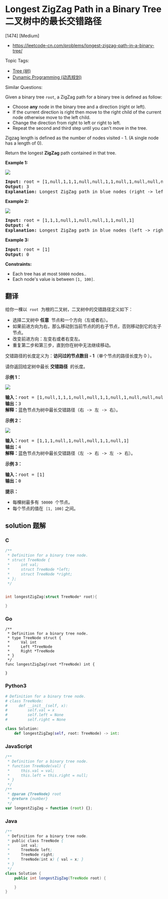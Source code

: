 # Longest ZigZag Path in a Binary Tree 二叉树中的最长交错路径

[1474] [Medium]

- https://leetcode-cn.com/problems/longest-zigzag-path-in-a-binary-tree/

Topic Tags:

- [Tree (树)](https://leetcode-cn.com/tag/tree/)
- [Dynamic Programming (动态规划)](https://leetcode-cn.com/tag/dynamic-programming/)

Similar Questions:

Given a binary tree `root`, a ZigZag path for a binary tree is defined as follow:

- Choose **any** node in the binary tree and a direction (right or left).
- If the current direction is right then move to the right child of the current node otherwise move to the left child.
- Change the direction from right to left or right to left.
- Repeat the second and third step until you can't move in the tree.

Zigzag length is defined as the number of nodes visited - 1. (A single node has a length of 0).

Return the longest **ZigZag** path contained in that tree.

**Example 1:**

**![](https://assets.leetcode.com/uploads/2020/01/22/sample_1_1702.png)**

<pre><strong>Input:</strong> root = [1,null,1,1,1,null,null,1,1,null,1,null,null,null,1,null,1]
<strong>Output:</strong> 3
<strong>Explanation:</strong> Longest ZigZag path in blue nodes (right -&gt; left -&gt; right).
</pre>

**Example 2:**

**![](https://assets.leetcode.com/uploads/2020/01/22/sample_2_1702.png)**

<pre><strong>Input:</strong> root = [1,1,1,null,1,null,null,1,1,null,1]
<strong>Output:</strong> 4
<strong>Explanation:</strong> Longest ZigZag path in blue nodes (left -&gt; right -&gt; left -&gt; right).
</pre>

**Example 3:**

<pre><strong>Input:</strong> root = [1]
<strong>Output:</strong> 0
</pre>

**Constraints:**

- Each tree has at most `50000` nodes..
- Each node's value is between `[1, 100]`.

## 翻译

给你一棵以  `root`  为根的二叉树，二叉树中的交错路径定义如下：

- 选择二叉树中 **任意**  节点和一个方向（左或者右）。
- 如果前进方向为右，那么移动到当前节点的的右子节点，否则移动到它的左子节点。
- 改变前进方向：左变右或者右变左。
- 重复第二步和第三步，直到你在树中无法继续移动。

交错路径的长度定义为：**访问过的节点数目 - 1**（单个节点的路径长度为 0 ）。

请你返回给定树中最长 **交错路径**  的长度。

**示例 1：**

**![](https://assets.leetcode-cn.com/aliyun-lc-upload/uploads/2020/03/07/sample_1_1702.png)**

<pre><strong>输入：</strong>root = [1,null,1,1,1,null,null,1,1,null,1,null,null,null,1,null,1]
<strong>输出：</strong>3
<strong>解释：</strong>蓝色节点为树中最长交错路径（右 -&gt; 左 -&gt; 右）。
</pre>

**示例 2：**

**![](https://assets.leetcode-cn.com/aliyun-lc-upload/uploads/2020/03/07/sample_2_1702.png)**

<pre><strong>输入：</strong>root = [1,1,1,null,1,null,null,1,1,null,1]
<strong>输出：</strong>4
<strong>解释：</strong>蓝色节点为树中最长交错路径（左 -&gt; 右 -&gt; 左 -&gt; 右）。
</pre>

**示例 3：**

<pre><strong>输入：</strong>root = [1]
<strong>输出：</strong>0
</pre>

**提示：**

- 每棵树最多有  `50000`  个节点。
- 每个节点的值在  `[1, 100]` 之间。

## solution 题解

### C

```c
/**
 * Definition for a binary tree node.
 * struct TreeNode {
 *     int val;
 *     struct TreeNode *left;
 *     struct TreeNode *right;
 * };
 */


int longestZigZag(struct TreeNode* root){

}


```

### Go

```golang
/**
 * Definition for a binary tree node.
 * type TreeNode struct {
 *     Val int
 *     Left *TreeNode
 *     Right *TreeNode
 * }
 */
func longestZigZag(root *TreeNode) int {

}
```

### Python3

```python
# Definition for a binary tree node.
# class TreeNode:
#     def __init__(self, x):
#         self.val = x
#         self.left = None
#         self.right = None

class Solution:
    def longestZigZag(self, root: TreeNode) -> int:

```

### JavaScript

```javascript
/**
 * Definition for a binary tree node.
 * function TreeNode(val) {
 *     this.val = val;
 *     this.left = this.right = null;
 * }
 */
/**
 * @param {TreeNode} root
 * @return {number}
 */
var longestZigZag = function (root) {};
```

### Java

```java
/**
 * Definition for a binary tree node.
 * public class TreeNode {
 *     int val;
 *     TreeNode left;
 *     TreeNode right;
 *     TreeNode(int x) { val = x; }
 * }
 */
class Solution {
    public int longestZigZag(TreeNode root) {

    }
}
```
